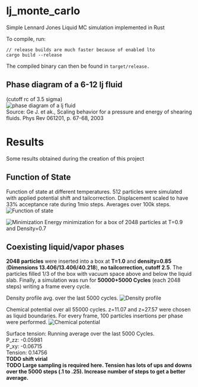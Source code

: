# lj_monte_carlo
Simple Lennard Jones Liquid MC simulation implemented in Rust

To compile, run:
```
// release builds are much faster because of enabled lto
cargo build --release
```

The compiled binary can then be found in ```target/release.```

## Phase diagram of a 6-12 lj fluid
(cutoff rc of 3.5 sigma)  
![phase diagram of a lj fluid](https://www.researchgate.net/profile/Billy_Todd/publication/7525791/figure/fig1/AS:280682271133696@1443931276144/FIG-1-Phase-diagram-for-the-6-12-Lennard-Jones-fluid-with-a-cutoff-radius-of-r-c-35.png)  
Source: Ge J. et ak., Scaling behavior for a pressure and energy of shearing fluids. Phys Rev 061201, p. 67-68, 2003


# Results
Some results obtained during the creation of this project

## Function of State
Function of state at different temperatures. 512 particles were simulated with applied potential shift and tailcorrection. Displacement scaled to have 33% acceptance rate during 1mio steps. Averages over 100k steps.
![Function of state](results/FoS/FoS.png)  

![Minimization](results/energy_minimization/energy_minimization.png)
Energy minimization for a box of 2048 particles at T=0.9 and Density=0.7

## Coexisting liquid/vapor phases
**2048 particles** were inserted into a box at **T=1.0** and **density=0.85** (**Dimensions 13.406/13.406/40.218**), **no tailcorrection, cutoff 2.5**. The particles filled 1/3 of the box with vacuum space above and below the liquid slab. Finally, a simulation was run for **50000+5000 Cycles** (each 2048 steps) writing a frame every cycle.

Density profile avg. over the last 5000 cycles.
![Density profile](results/coexisting/density_z.png)


Chemical potential over all 55000 cycles. z=11.07 and z=27.57 were chosen as liquid boundaries. For every frame, 100 particles insertions per phase were performed.
![Chemical potential](results/coexisting/chem_pot.png)

Surface tension: Running average over the last 5000 Cycles.  
P_zz: -0.05981  
P_xy: -0.06715  
Tension: 0.14756  
**TODO shift virial**  
**TODO Large sampling is required here. Tension has lots of ups and downs over the 5000 steps (.1 to .25). Increase number of steps to get a better average.**
